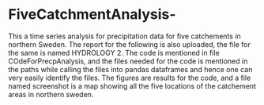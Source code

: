 # FiveCatchmentAnalysis-
This a time series analysis for precipitation data for five catchements in northern Sweden. 
The report for the following is also uploaded, the file for the same is named HYDROLOGY 2. 
The code is mentioned in file COdeForPrecpAnalysis, and the files needed for the code is mentioned in the paths while calling the files into pandas dataframes and hence one can very easily identify the files. The figures are results for the code, and a file named screenshot is a map showing all the five locations of the catchement areas in northern sweden. 
